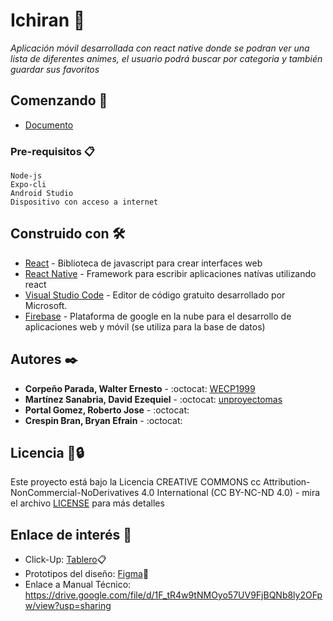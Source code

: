 # Ichiran :rice_ball:

_Aplicación móvil desarrollada con react native donde se podran ver una lista de diferentes animes, el usuario podrá buscar por categoria y también guardar sus favoritos_

## Comenzando 🚀
* [Documento](https://github.com/WECP1999/university-project/blob/main/docs/fase1.pdf)

### Pre-requisitos 📋
```
Node-js
Expo-cli
Android Studio
Dispositivo con acceso a internet
```

## Construido con 🛠️

* [React](https://reactjs.org/) - Biblioteca de javascript para crear interfaces web
* [React Native](https://reactnative.dev/) - Framework para escribir aplicaciones natívas utilizando react
* [Visual Studio Code](https://code.visualstudio.com/) - Editor de código gratuito desarrollado por Microsoft.
* [Firebase](https://firebase.google.com/?hl=es) - Plataforma de google en la nube para el desarrollo de aplicaciones web y móvil  (se utiliza para la base de datos)

## Autores ✒️

* **Corpeño Parada, Walter Ernesto** - :octocat: [WECP1999](https://github.com/WECP1999)
* **Martínez Sanabria, David Ezequiel** - :octocat: [unproyectomas](https://github.com/unproyectomas)
* **Portal Gomez, Roberto Jose** - :octocat: []()
* **Crespin Bran, Bryan Efrain** - :octocat: []()

## Licencia 📄🔒 

Este proyecto está bajo la Licencia CREATIVE COMMONS cc Attribution-NonCommercial-NoDerivatives 4.0 International (CC BY-NC-ND 4.0) - mira el archivo [LICENSE](https://creativecommons.org/licenses/by-nc-nd/4.0/) para más detalles


## Enlace de interés :eyes:
* Click-Up: [Tablero](https://sharing.clickup.com/36289965/b/h/7-36289965-2/1616b8d76ed3589)📋
* Prototipos del diseño: [Figma](https://www.figma.com/file/HV5G4Fs7EpB58ADudnvpVi/Ichiran?node-id=0%3A1)🎨
* Enlace a Manual Técnico: https://drive.google.com/file/d/1F_tR4w9tNMOyo57UV9FjBQNb8ly2OFpw/view?usp=sharing
<!--* Funcionamiento del programa: [Video](https://drive.google.com/file/d/10mUA310CDmfgCbL5GEKGMRihTRjYPcnw/view)🎥-->
